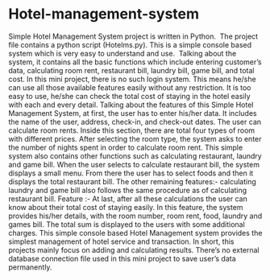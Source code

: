 # Hotel-management-system
Simple Hotel Management System project is written in Python. 
The project file contains a python script (Hotelms.py). This is a simple console based system which is very easy to understand and use. 
Talking about the system, it contains all the basic functions which include entering customer’s data,
calculating room rent, 
restaurant bill,
laundry bill,
game bill, and total cost.
In this mini project, there is no such login system. 
This means he/she can use all those available features easily without any restriction. It is too easy to use, he/she can check the total cost of staying in the hotel easily with each and every detail.
Talking about the features of this Simple Hotel Management System, at first, the user has to enter his/her data. 
It includes the name of the user, address, check-in, and check-out dates. The user can calculate room rents. Inside this section, there are total four types of room with different prices. 
After selecting the room type, the system asks to enter the number of nights spent in order to calculate room rent.
This simple system also contains other functions such as calculating restaurant, laundry and game bill.
When the user selects to calculate restaurant bill, the system displays a small menu. From there the user has to select foods and then it displays the total restaurant bill.
The other remaining features:- calculating laundry and game bill also follows the same procedure as of calculating restaurant bill.
Feature :-
At last, after all these calculations the user can know about their total cost of staying easily. 
In this feature, the system provides his/her details, with the room number, room rent, food, laundry and games bill. 
The total sum is displayed to the users with some additional charges. This simple console based Hotel Management system provides the simplest management of hotel service and transaction.
In short, this projects mainly focus on adding and calculating results. There’s no external database connection file used in this mini project to save user’s data permanently.
